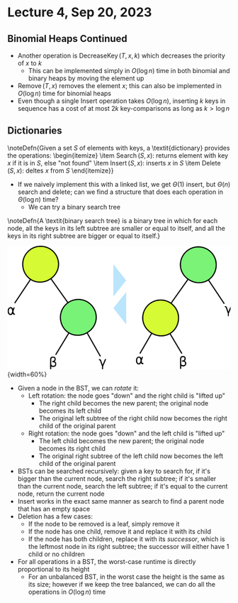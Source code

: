 # Lecture 4, Sep 20, 2023

## Binomial Heaps Continued

* Another operation is $\operatorname{DecreaseKey}(T, x, k)$ which decreases the priority of $x$ to $k$
	* This can be implemented simply in $O(\log n)$ time in both binomial and binary heaps by moving the element up
* $\operatorname{Remove}(T, x)$ removes the element $x$; this can also be implemented in $O(\log n)$ time for binomial heaps
* Even though a single Insert operation takes $O(\log n)$, inserting $k$ keys in sequence has a cost of at most $2k$ key-comparisons as long as $k > \log n$

## Dictionaries

\noteDefn{Given a set $S$ of elements with keys, a \textit{dictionary} provides the operations:
\begin{itemize}
	\item $\operatorname{Search}(S, x)$: returns element with key $x$ if it is in $S$, else "not found"
	\item $\operatorname{Insert}(S, x)$: inserts $x$ in $S$
	\item $\operatorname{Delete}(S, x)$: deltes $x$ from $S$
\end{itemize}}

* If we naively implement this with a linked list, we get $\Theta(1)$ insert, but $\Theta(n)$ search and delete; can we find a structure that does each operation in $\Theta(\log n)$ time?
	* We can try a binary search tree

\noteDefn{A \textit{binary search tree} is a binary tree in which for each node, all the keys in its left subtree are smaller or equal to itself, and all the keys in its right subtree are bigger or equal to itself.}


![Visualization of binary tree rotations. From the left diagram to the right diagram is a *left* rotation; from right to left is a *right* rotation.](imgs/lec4_1.png){width=60%}

* Given a node in the BST, we can *rotate* it:
	* Left rotation: the node goes "down" and the right child is "lifted up"
		* The right child becomes the new parent; the original node becomes its left child
		* The original left subtree of the right child now becomes the right child of the original parent
	* Right rotation: the node goes "down" and the left child is "lifted up"
		* The left child becomes the new parent; the original node becomes its right child
		* The original right subtree of the left child now becomes the left child of the original parent
* BSTs can be searched recursively: given a key to search for, if it's bigger than the current node, search the right subtree; if it's smaller than the current node, search the left subtree; if it's equal to the current node, return the current node
* Insert works in the exact same manner as search to find a parent node that has an empty space
* Deletion has a few cases:
	* If the node to be removed is a leaf, simply remove it
	* If the node has one child, remove it and replace it with its child
	* If the node has both children, replace it with its *successor*, which is the leftmost node in its right subtree; the successor will either have 1 child or no children
* For all operations in a BST, the worst-case runtime is directly proportional to its height
	* For an unbalanced BST, in the worst case the height is the same as its size; however if we keep the tree balanced, we can do all the operations in $O(\log n)$ time

